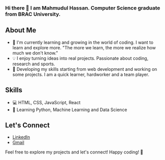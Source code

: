 ### Hi there 👋 I am Mahmudul Hassan. Computer Science graduate from BRAC University. 



## About Me

- 🌱 I'm currently learning and growing in the world of coding. I want to learn and explore more. 
"The more we learn, the more we realize how much we don't know."
- 💡 I enjoy turning ideas into real projects. Passionate about coding, research and sports.
- 🚀 Developing my skills starting from web development and working on some projects. I am a quick learner, hardworker and a team player.   

## Skills

- 💻 HTML, CSS, JavaScript, React
- 🐍 Learning Python, Machine Learning and Data Science


## Let's Connect

- [LinkedIn](https://www.linkedin.com/in/mahmudulhassanshuvo/)
- [Gmail](mhshuvo503948@gmail.com)

Feel free to explore my projects and let's connect! Happy coding! 🚀
